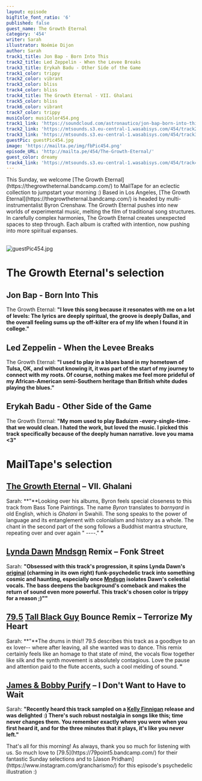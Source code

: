 ```yaml
---
layout: episode
bigTitle_font_ratio: '6'
published: false
guest_name: The Growth Eternal
category: '454'
writer: Sarah
illustrator: Noémie Dijon
author: Sarah
track1_title: Jon Bap - Born Into This
track2_title: Led Zeppelin - When the Levee Breaks
track3_title: Erykah Badu - Other Side of the Game
track1_color: trippy
track2_color: vibrant
track3_color: bliss
track4_color: bliss
track4_title: The Growth Eternal - VII. Ghalani
track5_color: bliss
track6_color: vibrant
track7_color: trippy
musiColor: musiColor454.png
track1_link: 'https://soundcloud.com/astronautico/jon-bap-born-into-this'
track2_link: 'https://mtsounds.s3.eu-central-1.wasabisys.com/454/track2.mp3'
track3_link: 'https://mtsounds.s3.eu-central-1.wasabisys.com/454/track3.mp3'
guestPic: guestPic454.jpg
image: 'https://mailta.pe/img/fbPic454.png'
episode_URL: 'http://mailta.pe/454/The-Growth-Eternal/'
guest_color: dreamy
track4_link: 'https://mtsounds.s3.eu-central-1.wasabisys.com/454/track4.mp3'
---
```

<p id="introduction">This Sunday, we welcome [The Growth Eternal](https://thegrowtheternal.bandcamp.com/) to MailTape for an eclectic collection to jumpstart your morning :) Based in Los Angeles, [The Growth Eternal](https://thegrowtheternal.bandcamp.com/) is headed by multi-instrumentalist Byron Crenshaw. 
  The Growth Eternal pushes into new worlds of experimental music, melting the film of traditional song structures. In carefully complex harmonies, The Growth Eternal creates unexpected spaces to step through. Each album is crafted with intention, now pushing into more spiritual expanses. 
<br><br>
</p>

![guestPic454.jpg]({{site.baseurl}}/img/guestPic454.jpg)


# The Growth Eternal's selection

## Jon Bap - Born Into This
The Growth Eternal: **"**I love this song because it resonates with me on a lot of levels: The lyrics are deeply spiritual, the groove is deeply Dallas, and the overall feeling sums up the off-kilter era of my life when I found it in college.**"**

## Led Zeppelin - When the Levee Breaks
The Growth Eternal: **"**I used to play in a blues band in my hometown of Tulsa, OK, and without knowing it, it was part of the start of my journey to connect with my roots. Of course, nothing makes me feel more prideful of my African-American semi-Southern heritage than British white dudes playing the blues.**"**

## Erykah Badu - Other Side of the Game
The Growth Eternal: **"**My mom used to play Baduizm -every-single-time- that we would clean. I hated the work, but loved the music. I picked this track specifically because of the deeply human narrative. love you mama <3**"**

# MailTape's selection

## [The Growth Eternal](https://thegrowtheternal.bandcamp.com/)  – VII. Ghalani
Sarah: **"**Looking over his albums, Byron feels special closeness to this track from Bass Tone Paintings. The name _Byron_ translates to _barnyard_ in old English, which is _Ghalani_ in Swahili. The song speaks to the power of language and its entanglement with colonialism and history as a whole. The chant in the second part of the song follows a Buddhist mantra structure, repeating over and over again " ----." **"**

## [Lynda Dawn](https://lyndadawn.bandcamp.com/) [Mndsgn](https://mndsgn.bandcamp.com/) Remix – Fonk Street
Sarah: **"**Obsessed with this track's progression, it spins Lynda Dawn's [original](https://lyndadawn.bandcamp.com/album/at-first-light) (charming in its own right) funk-psychedelic track into something cosmic and haunting, especially once [Mndsgn](https://mndsgn.bandcamp.com/) isolates Dawn's celestial vocals. The bass deepens the background's comeback and makes the return of sound even more powerful. This track's chosen color is trippy for a reason ;)"**"**

## [79.5](https://79point5.bandcamp.com/) [Tall Black Guy](https://tallblackguy.bandcamp.com/?search_item_id=3287062061&search_item_type=b&search_match_part=%3F&search_page_id=1659098101&search_page_no=1&search_rank=2&search_sig=a0425670910d90f25c51b7cba90bc21b) Bounce Remix – Terrorize My Heart
Sarah: **"**The drums in this!! 79.5 describes this track as a goodbye to an ex lover-- where after leaving, all she wanted was to dance. This remix certainly feels like an homage to that state of mind, the vocals flow together like silk and the synth movement is absolutely contagious. Love the pause and attention paid to the flute accents, such a cool melding of sound. **"**

## [James & Bobby Purify](https://www.discogs.com/artist/391184-James-Bobby-Purify) – I Don't Want to Have to Wait
Sarah: **"**Recently heard this track sampled on a [Kelly Finnigan](https://kellyfinnigan.bandcamp.com/album/the-tales-people-tell) release and was delighted :) There's such robust nostalgia in songs like this; time never changes them. You remember exactly where you were when you first heard it, and for the three minutes that it plays, it's like you never left.**"**

<p id="outroduction">That's all for this morning! As always, thank you so much for listening with us. So much love to [79.5](https://79point5.bandcamp.com/) for their fantastic Sunday selections and to [Jason Pridham](https://www.instagram.com/grancharismo/) for this episode's psychedelic illustration :)</p>

